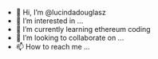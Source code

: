 - 👋 Hi, I’m @lucindadouglasz
- 👀 I’m interested in ...
- 🌱 I’m currently learning ethereum coding
- 💞️ I’m looking to collaborate on ...
- 📫 How to reach me ...

<!---
lucindadouglasz/lucindadouglasz is a ✨ special ✨ repository because its `README.md` (this file) appears on your GitHub profile.
You can click the Preview link to take a look at your changes.
--->
